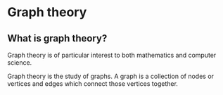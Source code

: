 # Graph theory

## What is graph theory?

Graph theory is of particular interest to both mathematics and computer science.

Graph theory is the study of graphs. A graph is a collection of nodes or vertices and edges which connect those vertices together.
